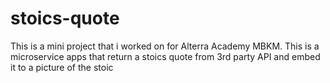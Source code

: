 # stoics-quote
This is a mini project that i worked on for Alterra Academy MBKM. This is a microservice apps that return a stoics quote from 3rd party API and embed it to a picture of the stoic
